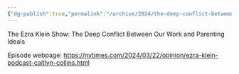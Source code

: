 ```yaml
---
{"dg-publish":true,"permalink":"/archive/2024/the-deep-conflict-between-our-work-and-parenting-ideals/","tags":["ToListen","podcast"],"noteIcon":"","created":"2024-03-25T06:04:00","updated":"2024-03-25T06:06:00"}
---
```



The Ezra Klein Show: The Deep Conflict Between Our Work and Parenting Ideals

Episode webpage: https://nytimes.com/2024/03/22/opinion/ezra-klein-podcast-caitlyn-collins.html

